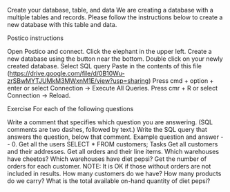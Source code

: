 Create your database, table, and data
We are creating a database with a multiple tables and records. Please follow the instructions below to create a new database with this table and data.

Postico instructions

Open Postico and connect.
Click the elephant in the upper left.
Create a new database using the button near the bottom.
Double click on your newly created database.
Select SQL query
Paste in the contents of this file (https://drive.google.com/file/d/0B10Wu-zrSBwMYTJUMkM3MWxnM1E/view?usp=sharing)
Press cmd + option + enter or select Connection -> Execute All Queries.
Press cmr + R or select Connection -> Reload.

Exercise
For each of the following questions

Write a comment that specifies which question you are answering. (SQL comments are two dashes, followed by text.)
Write the SQL query that answers the question, below that comment.
Example question and answer
-- 0. Get all the users
SELECT * FROM customers;
Tasks
Get all customers and their addresses.
Get all orders and their line items.
Which warehouses have cheetos?
Which warehouses have diet pepsi?
Get the number of orders for each customer. NOTE: It is OK if those without orders are not included in results.
How many customers do we have?
How many products do we carry?
What is the total available on-hand quantity of diet pepsi?
